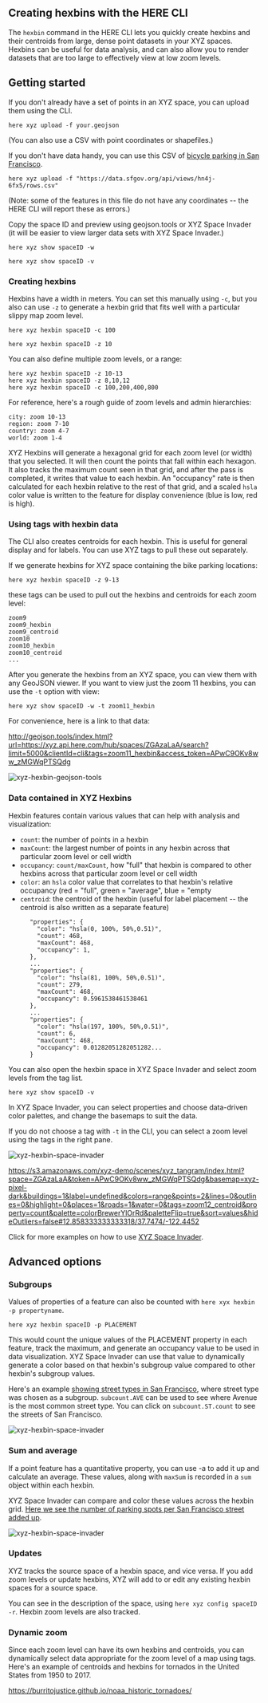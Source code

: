 ## Creating hexbins with the HERE CLI

The `hexbin` command in the HERE CLI lets you quickly create hexbins and their centroids from large, dense point datasets in your XYZ spaces. Hexbins can be useful for data analysis, and can also allow you to render datasets that are too large to effectively view at low zoom levels.

## Getting started

If you don't already have a set of points in an XYZ space, you can upload them using the CLI.

	here xyz upload -f your.geojson
	
(You can also use a CSV with point coordinates or shapefiles.) 

If you don't have data handy, you can use this CSV of [bicycle parking in San Francisco](https://data.sfgov.org/Transportation/Bicycle-Parking/hn4j-6fx5). 

	here xyz upload -f "https://data.sfgov.org/api/views/hn4j-6fx5/rows.csv"
	
(Note: some of the features in this file do not have any coordinates -- the HERE CLI will report these as errors.)
	
Copy the space ID and preview using geojson.tools or XYZ Space Invader (it will be easier to view larger data sets with XYZ Space Invader.)

	here xyz show spaceID -w 
	
	here xyz show spaceID -v 

### Creating hexbins

Hexbins have a width in meters. You can set this manually using `-c`, but you also can use `-z` to generate a hexbin grid that fits well with a particular slippy map zoom level.

	here xyz hexbin spaceID -c 100
	
	here xyz hexbin spaceID -z 10
	
You can also define multiple zoom levels, or a range:

	here xyz hexbin spaceID -z 10-13
	here xyz hexbin spaceID -z 8,10,12
	here xyz hexbin spaceID -c 100,200,400,800
	
For reference, here's a rough guide of zoom levels and admin hierarchies:

	city: zoom 10-13
	region: zoom 7-10
	country: zoom 4-7
	world: zoom 1-4

XYZ Hexbins will generate a hexagonal grid for each zoom level (or width) that you selected. It will then count the points that fall within each hexagon. It also tracks the maximum count seen in that grid, and after the pass is completed, it writes that value to each hexbin. An "occupancy" rate is then calculated for each hexbin relative to the rest of that grid, and a scaled `hsla` color value is written to the feature for display convenience (blue is low, red is high).


### Using tags with hexbin data

The CLI also creates centroids for each hexbin. This is useful for general display and for labels. You can use XYZ tags to pull these out separately.

If we generate hexbins for XYZ space containing the bike parking locations:

	here xyz hexbin spaceID -z 9-13
	
these tags can be used to pull out the hexbins and centroids for each zoom level:

	zoom9
	zoom9_hexbin
	zoom9_centroid
	zoom10
	zoom10_hexbin
	zoom10_centroid
	...

After you generate the hexbins from an XYZ space, you can view them with any GeoJSON viewer. If you want to view just the zoom 11 hexbins, you can use the `-t` option with view:

	here xyz show spaceID -w -t zoom11_hexbin
	
For convenience, here is a link to that data:

http://geojson.tools/index.html?url=https://xyz.api.here.com/hub/spaces/ZGAzaLaA/search?limit=5000&clientId=cli&tags=zoom11_hexbin&access_token=APwC9OKv8ww_zMGWqPTSQdg

![xyz-hexbin-geojson-tools](https://github.com/heremaps/xyz-documentation/blob/master/docs/assets/images/xyz-hexbin-geojson-tools.png)

### Data contained in XYZ Hexbins

Hexbin features contain various values that can help with analysis and visualization:
- `count`: the number of points in a hexbin
- `maxCount`: the largest number of points in any hexbin across that particular zoom level or cell width
- `occupancy`: `count/maxCount`, how "full" that hexbin is compared to other hexbins across that particular zoom level or cell width
- `color`: an `hsla` color value that correlates to that hexbin's relative occupancy (red = "full", green = "average", blue = "empty
- `centroid`: the centroid of the hexbin (useful for label placement -- the centroid is also written as a separate feature)

```
      "properties": {
        "color": "hsla(0, 100%, 50%,0.51)",
        "count": 468,
        "maxCount": 468,
        "occupancy": 1,
      },
      ...
      "properties": {
        "color": "hsla(81, 100%, 50%,0.51)",
        "count": 279,
        "maxCount": 468,
        "occupancy": 0.5961538461538461
      },
      ...
      "properties": {
        "color": "hsla(197, 100%, 50%,0.51)",
        "count": 6,
        "maxCount": 468,
        "occupancy": 0.01282051282051282...
      }
```




You can also open the hexbin space in XYZ Space Invader and select zoom levels from the tag list.

	here xyz show spaceID -v 
	
In XYZ Space Invader, you can select properties and choose data-driven color palettes, and change the basemaps to suit the data.
	
If you do not choose a tag with `-t` in the CLI, you can select a zoom level using the tags in the right pane.


![xyz-hexbin-space-invader](https://github.com/heremaps/xyz-documentation/blob/master/docs/assets/images/xyz-hexbin-space-invader.png)

https://s3.amazonaws.com/xyz-demo/scenes/xyz_tangram/index.html?space=ZGAzaLaA&token=APwC9OKv8ww_zMGWqPTSQdg&basemap=xyz-pixel-dark&buildings=1&label=undefined&colors=range&points=2&lines=0&outlines=0&highlight=0&places=1&roads=1&water=0&tags=zoom12_centroid&property=count&palette=colorBrewerYlOrRd&paletteFlip=true&sort=values&hideOutliers=false#12.858333333333318/37.7474/-122.4452

Click for more examples on how to use [XYZ Space Invader](https://github.com/heremaps/xyz-documentation/blob/master/docs/space-invader/tutorial.md).

## Advanced options

### Subgroups

Values of properties of a feature can also be counted with `here xyx hexbin -p propertyname`. 

	here xyz hexbin spaceID -p PLACEMENT
	
This would count the unique values of the PLACEMENT property in each feature, track the maximum, and generate an occupancy value to be used in data visualization. XYZ Space Invader can use that value to dynamically generate a color based on that hexbin's subgroup value compared to other hexbin's subgroup values.

Here's an example [showing street types in San Francisco](https://s3.amazonaws.com/xyz-demo/scenes/xyz_tangram/index.html?space=qAtS3e8G&token=AFbjoHrBlTB2K5_gqvcP_S8&basemap=xyz-pixel-dark&buildings=1&label=undefined&colors=range&points=2&lines=0&outlines=1&highlight=0&places=1&roads=1&water=0&tags=zoom12_hexbin&property=subcount.AVE.count&palette=colorBrewerYlGnBu&paletteFlip=true&rangeFilter=0&sort=values&hideOutliers=true#13.166666666666664/37.7568/-122.4384), where street type was chosen as a subgroup. `subcount.AVE` can be used to see where Avenue is the most common street type. You can click on `subcount.ST.count` to see the streets of San Francisco.

![xyz-hexbin-space-invader](https://github.com/heremaps/xyz-documentation/blob/master/docs/assets/images/hexbin-subgroup.png)


### Sum and average

If a point feature has a quantitative property, you can use -a to add it up and calculate an average. These values, along with `maxSum` is recorded in a `sum` object within each hexbin.

XYZ Space Invader can compare and color these values across the hexbin grid. [Here we see the number of parking spots per San Francisco street added up](https://s3.amazonaws.com/xyz-demo/scenes/xyz_tangram/index.html?space=qAtS3e8G&token=AFbjoHrBlTB2K5_gqvcP_S8&basemap=xyz-pixel-dark&buildings=1&label=undefined&colors=range&points=3&lines=0&outlines=0&highlight=0&places=1&roads=1&water=0&tags=zoom12_centroid&property=count&palette=colorBrewerYlOrRd&paletteFlip=true&rangeFilter=0&sort=values&hideOutliers=true#12.641666666666667/37.7495/-122.4324).

![xyz-hexbin-space-invader](https://github.com/heremaps/xyz-documentation/blob/master/docs/assets/images/hexbin-subgroup.png)



### Updates

XYZ tracks the source space of a hexbin space, and vice versa. If you add zoom levels or update hexbins, XYZ will add to or edit any existing hexbin spaces for a source space.

You can see in the description of the space, using `here xyz config spaceID -r`. Hexbin zoom levels are also tracked.

### Dynamic zoom

Since each zoom level can have its own hexbins and centroids, you can dynamically select data appropriate for the zoom level of a map using tags. Here's an example of centroids and hexbins for tornados in the United States from 1950 to 2017.

https://burritojustice.github.io/noaa_historic_tornadoes/

	


